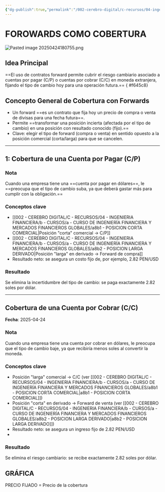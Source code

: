 ```yaml
---
{"dg-publish":true,"permalink":"/002-cerebro-digital/c-recursos/04-ingenieria-financiera/b-cursos/a-curso-de-ingenieria-financiera-y-mercados-financieros-globales/a8b-forowards-como-cobertura-de-riesgo-cambiario/"}
---
```


# FOROWARDS COMO COBERTURA


![Pasted image 20250424180755.png](/img/user/img/user/900%20-%20ANEXO/Pasted%20image%2020250424180755.png)
## Idea Principal

==El uso de contratos forward permite cubrir el riesgo cambiario asociado a cuentas por pagar (C/P) o cuentas por cobrar (C/C) en moneda extranjera, fijando el tipo de cambio hoy para una operación futura.==
{ #f645c8}



## Concepto General de Cobertura con Forwards

- Un forward ==es un contrato que fija hoy un precio de compra o venta de divisas para una fecha futura==.
- Permite ==transformar una posición incierta (afectada por el tipo de cambio) en una posición con resultado conocido (fijo).==
- Clave: elegir el tipo de forward (compra o venta) en sentido opuesto a la posición comercial (corta/larga) para que se cancelen.

---
## 1: Cobertura de una Cuenta por Pagar (C/P)

### Nota
Cuando una empresa tiene una ==cuenta por pagar en dólares==, le ==preocupa que el tipo de cambio suba, ya que deberá gastar más para cumplir con la obligación.==

### Conceptos clave

- [[002 - CEREBRO DIGITAL/C - RECURSOS/04 - INGENIERIA FINANCIERA/b - CURSOS/a -  CURSO DE INGENIERÍA FINANCIERA Y MERCADOS FINANCIEROS GLOBALES/a8b1 - POSICION CORTA COMERCIAL\|Posición "corta" comercial → C/P]]
- [[002 - CEREBRO DIGITAL/C - RECURSOS/04 - INGENIERIA FINANCIERA/b - CURSOS/a -  CURSO DE INGENIERÍA FINANCIERA Y MERCADOS FINANCIEROS GLOBALES/a8b2 - POSICION LARGA DERIVADO\|Posición "larga" en derivado → Forward de compra]]
- Resultado neto: se asegura un costo fijo de, por ejemplo, 2.82 PEN/USD

###  Resultado
Se elimina la incertidumbre del tipo de cambio: se paga exactamente 2.82 soles por dólar.

---

## Cobertura de una Cuenta por Cobrar (C/C)

**Fecha**: 2025-04-24

### Nota

Cuando una empresa tiene una cuenta por cobrar en dólares, le preocupa que el tipo de cambio baje, ya que recibiría menos soles al convertir la moneda.

###  Conceptos clave

- Posición "larga" comercial → C/C (ver [[002 - CEREBRO DIGITAL/C - RECURSOS/04 - INGENIERIA FINANCIERA/b - CURSOS/a -  CURSO DE INGENIERÍA FINANCIERA Y MERCADOS FINANCIEROS GLOBALES/a8b1 - POSICION CORTA COMERCIAL\|a8b1 - POSICION CORTA COMERCIAL]])
- Posición "corta" en derivado → Forward de venta (ver [[002 - CEREBRO DIGITAL/C - RECURSOS/04 - INGENIERIA FINANCIERA/b - CURSOS/a -  CURSO DE INGENIERÍA FINANCIERA Y MERCADOS FINANCIEROS GLOBALES/a8b2 - POSICION LARGA DERIVADO\|a8b2 - POSICION LARGA DERIVADO]])
- Resultado neto: se asegura un ingreso fijo de 2.82 PEN/USD
- 
### Resultado

Se elimina el riesgo cambiario: se recibe exactamente 2.82 soles por dólar.

##  GRÁFICA
<style> .container {font-family: sans-serif; text-align: center;} .button-wrapper button {z-index: 1;height: 40px; width: 100px; margin: 10px;padding: 5px;} .excalidraw .App-menu_top .buttonList { display: flex;} .excalidraw-wrapper { height: 800px; margin: 50px; position: relative;} :root[dir="ltr"] .excalidraw .layer-ui__wrapper .zen-mode-transition.App-menu_bottom--transition-left {transform: none;} </style><script src="https://cdn.jsdelivr.net/npm/react@17/umd/react.production.min.js"></script><script src="https://cdn.jsdelivr.net/npm/react-dom@17/umd/react-dom.production.min.js"></script><script type="text/javascript" src="https://cdn.jsdelivr.net/npm/@excalidraw/excalidraw@0/dist/excalidraw.production.min.js"></script><div id="Drawing_2025-04-24_1826.29.excalidraw.md1"></div><script>(function(){const InitialData={"type":"excalidraw","version":2,"source":"https://github.com/zsviczian/obsidian-excalidraw-plugin/releases/tag/2.0.17","elements":[{"id":"m46D2UlPvCMqATOHkiKZl","type":"arrow","x":-310.58331298828125,"y":26.505218505859375,"width":0,"height":246.33334604899096,"angle":0,"strokeColor":"#1e1e1e","backgroundColor":"transparent","fillStyle":"solid","strokeWidth":2,"strokeStyle":"solid","roughness":1,"opacity":100,"groupIds":[],"frameId":null,"roundness":{"type":2},"seed":1116226163,"version":197,"versionNonce":1483887411,"isDeleted":false,"boundElements":null,"updated":1745530577662,"link":null,"locked":false,"points":[[0,0],[0,-246.33334604899096]],"lastCommittedPoint":null,"startBinding":null,"endBinding":null,"startArrowhead":null,"endArrowhead":"arrow"},{"id":"MlaKmyaU9uiofBa5cA0O0","type":"arrow","x":-333.9166259765625,"y":-32.828125,"width":316,"height":0,"angle":0,"strokeColor":"#1e1e1e","backgroundColor":"transparent","fillStyle":"solid","strokeWidth":2,"strokeStyle":"solid","roughness":1,"opacity":100,"groupIds":[],"frameId":null,"roundness":{"type":2},"seed":1055971997,"version":165,"versionNonce":1559620989,"isDeleted":false,"boundElements":null,"updated":1745530577662,"link":null,"locked":false,"points":[[0,0],[316,0]],"lastCommittedPoint":null,"startBinding":null,"endBinding":null,"startArrowhead":null,"endArrowhead":"arrow"},{"type":"arrow","version":239,"versionNonce":130512083,"isDeleted":false,"id":"7gSOUucOQXvU8IjXpE48T","fillStyle":"solid","strokeWidth":2,"strokeStyle":"solid","roughness":1,"opacity":100,"angle":0,"x":-330.4213957224041,"y":126.97337547357567,"strokeColor":"#1e1e1e","backgroundColor":"transparent","width":316,"height":0,"seed":2078936051,"groupIds":[],"frameId":null,"roundness":{"type":2},"boundElements":[],"updated":1745530577662,"link":null,"locked":false,"startBinding":null,"endBinding":null,"lastCommittedPoint":null,"startArrowhead":null,"endArrowhead":"arrow","points":[[0,0],[316,0]]},{"type":"arrow","version":296,"versionNonce":1379218909,"isDeleted":false,"id":"_-G25JxBgLe3QXowFoD-b","fillStyle":"solid","strokeWidth":2,"strokeStyle":"solid","roughness":1,"opacity":100,"angle":0,"x":-312.8150021841004,"y":62.18175358437003,"strokeColor":"#1e1e1e","backgroundColor":"transparent","width":0,"height":240.32346492148935,"seed":1681054643,"groupIds":[],"frameId":null,"roundness":{"type":2},"boundElements":[],"updated":1745530577662,"link":null,"locked":false,"startBinding":null,"endBinding":null,"lastCommittedPoint":null,"startArrowhead":null,"endArrowhead":"arrow","points":[[0,0],[0,240.32346492148935]]},{"id":"-qJdo1FbEmWcO-ix8eQK9","type":"arrow","x":-326.5277777777778,"y":23.505231221516908,"width":242.50000000000006,"height":205.00000000000006,"angle":0,"strokeColor":"#2f9e44","backgroundColor":"transparent","fillStyle":"solid","strokeWidth":2,"strokeStyle":"solid","roughness":1,"opacity":100,"groupIds":[],"frameId":null,"roundness":{"type":2},"seed":448171251,"version":82,"versionNonce":2135384691,"isDeleted":false,"boundElements":null,"updated":1745530577662,"link":null,"locked":false,"points":[[0,0],[242.50000000000006,-205.00000000000006]],"lastCommittedPoint":null,"startBinding":null,"endBinding":null,"startArrowhead":null,"endArrowhead":"arrow"},{"id":"MyLMHI00ui7gseur42-Jr","type":"arrow","x":-319.86113654242615,"y":71.00523122151691,"width":232.5,"height":215.83332061767584,"angle":0,"strokeColor":"#e03131","backgroundColor":"transparent","fillStyle":"solid","strokeWidth":2,"strokeStyle":"solid","roughness":1,"opacity":100,"groupIds":[],"frameId":null,"roundness":{"type":2},"seed":1343316317,"version":242,"versionNonce":86798909,"isDeleted":false,"boundElements":null,"updated":1745530577662,"link":null,"locked":false,"points":[[0,0],[232.5,215.83332061767584]],"lastCommittedPoint":null,"startBinding":null,"endBinding":null,"startArrowhead":null,"endArrowhead":"arrow"},{"id":"QRhyz5vH","type":"text","x":16.80550469292541,"y":115.17189153035488,"width":181.73988342285156,"height":25,"angle":0,"strokeColor":"#e03131","backgroundColor":"transparent","fillStyle":"solid","strokeWidth":2,"strokeStyle":"solid","roughness":1,"opacity":100,"groupIds":[],"frameId":null,"roundness":null,"seed":1906731859,"version":180,"versionNonce":129539091,"isDeleted":false,"boundElements":null,"updated":1745530577662,"link":null,"locked":false,"text":"POSICIÓN CORTA","rawText":"POSICIÓN CORTA","fontSize":20,"fontFamily":1,"textAlign":"left","verticalAlign":"top","baseline":17,"containerId":null,"originalText":"POSICIÓN CORTA","lineHeight":1.25},{"type":"text","version":192,"versionNonce":1656562333,"isDeleted":false,"id":"WjVOxZBV","fillStyle":"solid","strokeWidth":2,"strokeStyle":"solid","roughness":1,"opacity":100,"angle":0,"x":11.352280510796504,"y":-44.411410013834654,"strokeColor":"#2f9e44","backgroundColor":"transparent","width":179.13990783691406,"height":25,"seed":1872983645,"groupIds":[],"frameId":null,"roundness":null,"boundElements":[],"updated":1745530577662,"link":null,"locked":false,"fontSize":20,"fontFamily":1,"text":"POSICIÓN LARGA","rawText":"POSICIÓN LARGA","textAlign":"left","verticalAlign":"top","containerId":null,"originalText":"POSICIÓN LARGA","lineHeight":1.25,"baseline":17},{"id":"ndHWTCrBnJXPQgitE0hPM","type":"line","x":-264.02770148383246,"y":-175.66143862406417,"width":0.8333587646484375,"height":453.33335876464855,"angle":0,"strokeColor":"#f08c00","backgroundColor":"transparent","fillStyle":"solid","strokeWidth":2,"strokeStyle":"solid","roughness":1,"opacity":100,"groupIds":[],"frameId":null,"roundness":{"type":2},"seed":1087732339,"version":111,"versionNonce":219259315,"isDeleted":false,"boundElements":null,"updated":1745530577662,"link":null,"locked":false,"points":[[0,0],[0.8333587646484375,453.33335876464855]],"lastCommittedPoint":null,"startBinding":null,"endBinding":null,"startArrowhead":null,"endArrowhead":null},{"id":"aewKZaI9","type":"text","x":-295.6942664252387,"y":-244.8280989329021,"width":205.73988342285156,"height":25,"angle":0,"strokeColor":"#f08c00","backgroundColor":"transparent","fillStyle":"solid","strokeWidth":2,"strokeStyle":"solid","roughness":1,"opacity":100,"groupIds":[],"frameId":null,"roundness":null,"seed":767829043,"version":256,"versionNonce":1066977021,"isDeleted":false,"boundElements":[],"updated":1745530577662,"link":null,"locked":false,"text":"PRECIO FIJADO St1","rawText":"PRECIO FIJADO St1","fontSize":20,"fontFamily":1,"textAlign":"left","verticalAlign":"top","baseline":17,"containerId":null,"originalText":"PRECIO FIJADO St1","lineHeight":1.25},{"id":"Lmg1hX9d","type":"text","x":-256.5277014838325,"y":29.338561375935853,"width":16.719985961914062,"height":25,"angle":0,"strokeColor":"#f08c00","backgroundColor":"transparent","fillStyle":"solid","strokeWidth":2,"strokeStyle":"solid","roughness":1,"opacity":100,"groupIds":[],"frameId":null,"roundness":null,"seed":2143997821,"version":72,"versionNonce":947450707,"isDeleted":false,"boundElements":null,"updated":1745530577662,"link":null,"locked":false,"text":"t1","rawText":"t1","fontSize":20,"fontFamily":1,"textAlign":"left","verticalAlign":"top","baseline":17,"containerId":null,"originalText":"t1","lineHeight":1.25},{"id":"1dNcRevm","type":"text","x":-49.860983954535584,"y":-16.494759241739928,"width":23.459976196289062,"height":25,"angle":0,"strokeColor":"#1e1e1e","backgroundColor":"transparent","fillStyle":"solid","strokeWidth":2,"strokeStyle":"solid","roughness":1,"opacity":100,"groupIds":[],"frameId":null,"roundness":null,"seed":449916819,"version":13,"versionNonce":1581309789,"isDeleted":false,"boundElements":null,"updated":1745530577662,"link":null,"locked":false,"text":"St","rawText":"St","fontSize":20,"fontFamily":1,"textAlign":"left","verticalAlign":"top","baseline":17,"containerId":null,"originalText":"St","lineHeight":1.25},{"type":"text","version":54,"versionNonce":1246040307,"isDeleted":false,"id":"15xjCy0e","fillStyle":"solid","strokeWidth":2,"strokeStyle":"solid","roughness":1,"opacity":100,"angle":0,"x":-46.17433081732855,"y":145.1718819936117,"strokeColor":"#1e1e1e","backgroundColor":"transparent","width":23.459976196289062,"height":25,"seed":48467581,"groupIds":[],"frameId":null,"roundness":null,"boundElements":[],"updated":1745530577662,"link":null,"locked":false,"fontSize":20,"fontFamily":1,"text":"St","rawText":"St","textAlign":"left","verticalAlign":"top","containerId":null,"originalText":"St","lineHeight":1.25,"baseline":17},{"id":"CxWpPJRynGv5vHHK2RKXJ","type":"arrow","x":-249.02770148383246,"y":-151.49477831522628,"width":57.314336422796,"height":60.000009536743164,"angle":0,"strokeColor":"#f08c00","backgroundColor":"transparent","fillStyle":"solid","strokeWidth":2,"strokeStyle":"solid","roughness":1,"opacity":100,"groupIds":[],"frameId":null,"roundness":{"type":2},"seed":759915197,"version":189,"versionNonce":889646013,"isDeleted":false,"boundElements":null,"updated":1745530577662,"link":null,"locked":false,"points":[[0,0],[33.33335876464844,-15],[57.314336422796,-60.000009536743164]],"lastCommittedPoint":null,"startBinding":null,"endBinding":null,"startArrowhead":null,"endArrowhead":"arrow"},{"id":"56cF0-Be0YFkXwLQiVr3N","type":"line","x":-328.52777777777777,"y":8.505202611287416,"width":35,"height":0,"angle":0,"strokeColor":"#f08c00","backgroundColor":"transparent","fillStyle":"solid","strokeWidth":2,"strokeStyle":"solid","roughness":1,"opacity":100,"groupIds":[],"frameId":null,"roundness":{"type":2},"seed":2122425725,"version":32,"versionNonce":872184467,"isDeleted":false,"boundElements":null,"updated":1745530577662,"link":null,"locked":false,"points":[[0,0],[35,0]],"lastCommittedPoint":null,"startBinding":null,"endBinding":null,"startArrowhead":null,"endArrowhead":null},{"type":"line","version":74,"versionNonce":1946971165,"isDeleted":false,"id":"9jh60E_0cbuZ7zpAu06SH","fillStyle":"solid","strokeWidth":2,"strokeStyle":"solid","roughness":1,"opacity":100,"angle":0,"x":-328.87203016005714,"y":80.51280831408232,"strokeColor":"#f08c00","backgroundColor":"transparent","width":35,"height":0,"seed":812417181,"groupIds":[],"frameId":null,"roundness":{"type":2},"boundElements":[],"updated":1745530577662,"link":null,"locked":false,"startBinding":null,"endBinding":null,"lastCommittedPoint":null,"startArrowhead":null,"endArrowhead":null,"points":[[0,0],[35,0]]},{"type":"line","version":213,"versionNonce":1918218291,"isDeleted":false,"id":"YqDXmYOCfqnAOSXYqO1cM","fillStyle":"solid","strokeWidth":2,"strokeStyle":"solid","roughness":1,"opacity":100,"angle":0,"x":-141.18830951573136,"y":-172.46492597597342,"strokeColor":"#1971c2","backgroundColor":"#a5d8ff","width":0.8333587646484375,"height":453.33335876464855,"seed":1551502259,"groupIds":[],"frameId":null,"roundness":{"type":2},"boundElements":[],"updated":1745530577662,"link":null,"locked":false,"startBinding":null,"endBinding":null,"lastCommittedPoint":null,"startArrowhead":null,"endArrowhead":null,"points":[[0,0],[0.8333587646484375,453.33335876464855]]},{"id":"JLXEdD6J","type":"text","x":-133.53502600185925,"y":27.909467299180108,"width":25.53997802734375,"height":25,"angle":0,"strokeColor":"#1971c2","backgroundColor":"#a5d8ff","fillStyle":"solid","strokeWidth":2,"strokeStyle":"solid","roughness":1,"opacity":100,"groupIds":[],"frameId":null,"roundness":null,"seed":709881075,"version":56,"versionNonce":1262674045,"isDeleted":false,"boundElements":null,"updated":1745530577662,"link":null,"locked":false,"text":"t2","rawText":"t2","fontSize":20,"fontFamily":1,"textAlign":"left","verticalAlign":"top","baseline":17,"containerId":null,"originalText":"t2","lineHeight":1.25},{"id":"24Vmqo5FT6eq5XWa-qtmn","type":"arrow","x":-176.90885690694878,"y":-65.88397293982177,"width":311.58149942818716,"height":53.347708974269665,"angle":0,"strokeColor":"#1971c2","backgroundColor":"#a5d8ff","fillStyle":"solid","strokeWidth":2,"strokeStyle":"solid","roughness":1,"opacity":100,"groupIds":[],"frameId":null,"roundness":{"type":2},"seed":998912115,"version":112,"versionNonce":657928659,"isDeleted":false,"boundElements":null,"updated":1745530577662,"link":null,"locked":false,"points":[[0,0],[171.64038417622075,-33.245661911190695],[311.58149942818716,-53.347708974269665]],"lastCommittedPoint":null,"startBinding":null,"endBinding":{"elementId":"5NJsxvMJ","focus":-0.03040730354461592,"gap":16.236188468565928},"startArrowhead":null,"endArrowhead":"arrow"},{"type":"arrow","version":355,"versionNonce":1886111965,"isDeleted":false,"id":"2Qt1Tq1qwNxaQbtHtBVMH","fillStyle":"solid","strokeWidth":2,"strokeStyle":"solid","roughness":1,"opacity":100,"angle":0,"x":-173.04981045575545,"y":176.08639385030807,"strokeColor":"#1971c2","backgroundColor":"#a5d8ff","width":476.26362835062287,"height":253.59489463100005,"seed":604605555,"groupIds":[],"frameId":null,"roundness":{"type":2},"boundElements":[],"updated":1745530577662,"link":null,"locked":false,"startBinding":null,"endBinding":{"elementId":"5NJsxvMJ","focus":0.16742257379147393,"gap":18.520646145017764},"lastCommittedPoint":null,"startArrowhead":null,"endArrowhead":"arrow","points":[[0,0],[455.3882963134846,18.555724860615555],[476.26362835062287,-235.0391697703845]]},{"id":"5NJsxvMJ","type":"text","x":150.9088309898043,"y":-227.47342206509418,"width":386.8397521972656,"height":150,"angle":0,"strokeColor":"#846358","backgroundColor":"#a5d8ff","fillStyle":"solid","strokeWidth":1,"strokeStyle":"solid","roughness":1,"opacity":100,"groupIds":[],"frameId":null,"roundness":null,"seed":1074724499,"version":295,"versionNonce":1941405555,"isDeleted":false,"boundElements":[{"id":"24Vmqo5FT6eq5XWa-qtmn","type":"arrow"},{"id":"2Qt1Tq1qwNxaQbtHtBVMH","type":"arrow"}],"updated":1745530577662,"link":null,"locked":false,"text":"EN ESTE CASO: el precio ha subido de\nt1 a t2. La posición larga ha generado\nun beneficio x, y la corta ha generado\nuna pérdida de -x.\n\nResultado final = Precio inicial - x + x","rawText":"EN ESTE CASO: el precio ha subido de\nt1 a t2. La posición larga ha generado\nun beneficio x, y la corta ha generado\nuna pérdida de -x.\n\nResultado final = Precio inicial - x + x","fontSize":20,"fontFamily":1,"textAlign":"left","verticalAlign":"top","baseline":142,"containerId":null,"originalText":"EN ESTE CASO: el precio ha subido de\nt1 a t2. La posición larga ha generado\nun beneficio x, y la corta ha generado\nuna pérdida de -x.\n\nResultado final = Precio inicial - x + x","lineHeight":1.25},{"id":"03e5wZR3FcWA-SSoZxzGG","type":"freedraw","x":-127.50678704406391,"y":-139.39653860279265,"width":17.235699561950412,"height":100.13121950256448,"angle":0,"strokeColor":"#846358","backgroundColor":"#a5d8ff","fillStyle":"solid","strokeWidth":1,"strokeStyle":"solid","roughness":1,"opacity":100,"groupIds":[],"frameId":null,"roundness":null,"seed":575945213,"version":113,"versionNonce":90018995,"isDeleted":false,"boundElements":null,"updated":1745530587292,"link":null,"locked":false,"points":[[0,0],[0.8207726454170654,0],[2.462242794564361,0.8207350745736335],[3.283015439981426,1.6414889345689971],[4.103788085398492,2.4622427945643324],[4.924485589128693,2.4622427945643324],[5.745258234545759,3.2829778691379943],[6.566030879962824,4.924485589128693],[7.386728383693054,5.745220663702327],[7.386728383693054,6.56597452369769],[7.386728383693054,7.3867283836930255],[8.20750102911012,7.3867283836930255],[9.028273674527156,9.028217318262023],[9.028273674527156,10.66970625283102],[9.848971178257386,11.490460112826355],[9.848971178257386,12.311213972821719],[9.848971178257386,13.952702907390716],[9.848971178257386,14.77345676738608],[9.848971178257386,15.594191841959713],[9.848971178257386,16.414945701955048],[9.848971178257386,17.235699561950412],[9.848971178257386,18.056434636524045],[9.848971178257386,18.87720728194111],[9.848971178257386,20.518677431088406],[9.848971178257386,21.33945007650547],[9.028273674527156,22.98092022565274],[8.20750102911012,24.622427945643437],[8.20750102911012,25.44316302021707],[8.20750102911012,26.263935665634136],[7.386728383693054,27.084670740207798],[7.386728383693054,27.90540581478143],[6.566030879962824,29.54691353477213],[6.566030879962824,30.367648609345764],[5.745258234545759,30.367648609345764],[5.745258234545759,31.18842125476283],[4.924485589128693,31.18842125476283],[4.103788085398492,32.00915632933646],[4.103788085398492,32.829891403910125],[3.283015439981426,34.471399123900824],[3.283015439981426,35.29213419847446],[2.462242794564361,36.11290684389152],[2.462242794564361,36.933641918465156],[2.462242794564361,38.57514963845588],[2.462242794564361,40.21661978760315],[2.462242794564361,41.037392433020216],[2.462242794564361,42.67886258216748],[2.462242794564361,43.49963522758455],[3.283015439981426,44.32037030215821],[4.103788085398492,45.14110537673184],[4.924485589128693,45.96187802214891],[7.386728383693054,46.78261309672254],[8.20750102911012,46.78261309672254],[9.848971178257386,47.603348171296176],[12.311213972821747,48.42412081671324],[14.773456767386051,49.244855891286875],[15.594229412803145,50.06559096586054],[16.415002058220182,50.8863636112776],[17.235699561950412,50.8863636112776],[16.415002058220182,50.8863636112776],[15.594229412803145,51.707098685851236],[13.952759263655878,51.707098685851236],[13.131986618238784,52.52783376042487],[12.311213972821747,52.52783376042487],[11.490516469091517,52.52783376042487],[10.669743823674452,53.348606405841934],[9.028273674527156,54.16934148041557],[8.20750102911012,54.99007655498923],[7.386728383693054,54.99007655498923],[6.566030879962824,55.81084920040627],[6.566030879962824,56.6315842749799],[5.745258234545759,57.452319349553534],[5.745258234545759,59.09382706954426],[5.745258234545759,60.73533478953499],[5.745258234545759,61.55606986410862],[5.745258234545759,63.19757758409929],[5.745258234545759,64.83904773324662],[5.745258234545759,67.30129052781092],[6.566030879962824,68.94279824780165],[6.566030879962824,70.58430596779237],[6.566030879962824,71.40504104236601],[6.566030879962824,73.04654876235668],[7.386728383693054,73.86728383693031],[7.386728383693054,76.32952663149467],[8.20750102911012,77.9710343514854],[8.20750102911012,78.79176942605903],[8.20750102911012,79.61250450063267],[8.20750102911012,80.4332771460497],[9.028273674527156,82.89551994061407],[9.848971178257386,85.35776273517843],[9.848971178257386,86.99923288432569],[9.848971178257386,87.82000552974273],[10.669743823674452,88.64074060431642],[10.669743823674452,89.46147567889005],[10.669743823674452,90.28224832430709],[10.669743823674452,91.10298339888072],[10.669743823674452,91.92371847345436],[9.028273674527156,93.56522619344508],[8.20750102911012,94.38596126801872],[7.386728383693054,95.20673391343581],[7.386728383693054,96.02746898800945],[6.566030879962824,96.02746898800945],[6.566030879962824,96.84820406258308],[5.745258234545759,96.84820406258308],[4.924485589128693,98.48971178257375],[4.103788085398492,98.48971178257375],[3.283015439981426,99.31044685714744],[2.462242794564361,99.31044685714744],[2.462242794564361,100.13121950256448],[1.6415452908341308,100.13121950256448],[0.8207726454170654,100.13121950256448],[0,100.13121950256448],[0,100.13121950256448]],"pressures":[],"simulatePressure":true,"lastCommittedPoint":[0,100.13121950256448]},{"id":"2VZhjZgmwCcxuHUuI7Bjg","type":"freedraw","x":-90.57314512559873,"y":-112.31186786258485,"width":0,"height":19.697942356514744,"angle":0,"strokeColor":"#846358","backgroundColor":"#a5d8ff","fillStyle":"solid","strokeWidth":1,"strokeStyle":"solid","roughness":1,"opacity":100,"groupIds":[],"frameId":null,"roundness":null,"seed":1442970717,"version":10,"versionNonce":2093408499,"isDeleted":false,"boundElements":null,"updated":1745530589620,"link":null,"locked":false,"points":[[0,0],[0,4.924485589128665],[0,9.028236103683724],[0,13.131949047395352],[0,16.41496448737675],[0,17.235699561950412],[0,18.87720728194111],[0,19.697942356514744],[0,19.697942356514744]],"pressures":[],"simulatePressure":true,"lastCommittedPoint":[0,19.697942356514744]},{"id":"8_0GaTpoLNoQ_8_MtBSC_","type":"freedraw","x":-101.24281380758634,"y":-100.82138896433676,"width":23.8016553002264,"height":0.8207726454170654,"angle":0,"strokeColor":"#846358","backgroundColor":"#a5d8ff","fillStyle":"solid","strokeWidth":1,"strokeStyle":"solid","roughness":1,"opacity":100,"groupIds":[],"frameId":null,"roundness":null,"seed":258579485,"version":22,"versionNonce":1316423859,"isDeleted":false,"boundElements":null,"updated":1745530590397,"link":null,"locked":false,"points":[[0,0],[1.641470149147267,0],[2.462242794564361,0],[4.103712943711628,0],[5.745183092858895,0],[7.3867283836930255,-0.8207726454170654],[9.02819853284035,-0.8207726454170654],[9.848971178257386,-0.8207726454170654],[11.490441327404653,-0.8207726454170654],[12.311213972821747,-0.8207726454170654],[13.131911476551977,-0.8207726454170654],[15.594154271116281,-0.8207726454170654],[16.414926916533375,-0.8207726454170654],[17.235699561950412,-0.8207726454170654],[18.87716971109768,-0.8207726454170654],[19.697942356514773,-0.8207726454170654],[20.518639860245003,-0.8207726454170654],[21.33941250566204,-0.8207726454170654],[22.980882654809307,-0.8207726454170654],[23.8016553002264,-0.8207726454170654],[23.8016553002264,-0.8207726454170654]],"pressures":[],"simulatePressure":true,"lastCommittedPoint":[23.8016553002264,-0.8207726454170654]},{"id":"U_Kn0FNWLKAva1s7R-G51","type":"freedraw","x":-41.32828923431185,"y":-113.13260293715851,"width":13.952684121969014,"height":28.726140889355094,"angle":0,"strokeColor":"#846358","backgroundColor":"#a5d8ff","fillStyle":"solid","strokeWidth":1,"strokeStyle":"solid","roughness":1,"opacity":100,"groupIds":[],"frameId":null,"roundness":null,"seed":1435519069,"version":14,"versionNonce":177193843,"isDeleted":false,"boundElements":null,"updated":1745530591400,"link":null,"locked":false,"points":[[0,0],[-1.641470149147267,4.924485589128693],[-2.462242794564361,6.5659557382759886],[-4.103712943711628,9.848971178257386],[-4.924485589128665,12.311213972821747],[-6.5659557382759886,14.77345676738608],[-8.207425887423256,17.235699561950412],[-9.848971178257386,20.518677431088406],[-11.490441327404653,22.160185151079105],[-13.13191147655192,26.263898094790733],[-13.952684121969014,27.90540581478143],[-13.952684121969014,28.726140889355094],[-13.952684121969014,28.726140889355094]],"pressures":[],"simulatePressure":true,"lastCommittedPoint":[-13.952684121969014,28.726140889355094]},{"id":"hu3NYu5FeSP5Cp85bpmR7","type":"freedraw","x":-62.66770173997389,"y":-106.56664719888252,"width":23.8016553002264,"height":15.594229412803116,"angle":0,"strokeColor":"#846358","backgroundColor":"#a5d8ff","fillStyle":"solid","strokeWidth":1,"strokeStyle":"solid","roughness":1,"opacity":100,"groupIds":[],"frameId":null,"roundness":null,"seed":1078555037,"version":15,"versionNonce":146304979,"isDeleted":false,"boundElements":null,"updated":1745530592160,"link":null,"locked":false,"points":[[0,0],[0.8207726454170938,0],[5.745258234545759,2.4622427945643324],[10.669743823674423,4.924485589128693],[13.131986618238784,7.3867283836930255],[15.594229412803145,9.848971178257358],[16.414926916533375,12.311213972821719],[18.056472207367506,13.131986618238784],[19.697942356514773,13.952721692812418],[21.33941250566204,14.773456767386051],[22.160185151079133,15.594229412803116],[22.98095779649617,15.594229412803116],[23.8016553002264,15.594229412803116],[23.8016553002264,15.594229412803116]],"pressures":[],"simulatePressure":true,"lastCommittedPoint":[23.8016553002264,15.594229412803116]},{"id":"bAdcM-mKITabcAX4zxyDU","type":"freedraw","x":-138.17653086773834,"y":132.27090387385851,"width":18.877244852784543,"height":98.4897117825738,"angle":0,"strokeColor":"#846358","backgroundColor":"#a5d8ff","fillStyle":"solid","strokeWidth":1,"strokeStyle":"solid","roughness":1,"opacity":100,"groupIds":[],"frameId":null,"roundness":null,"seed":38668093,"version":90,"versionNonce":1922315795,"isDeleted":false,"boundElements":null,"updated":1745530598564,"link":null,"locked":false,"points":[[0,0],[0.8207726454170938,0],[4.103788085398492,1.6415077199906705],[5.745258234545759,3.2830154399813978],[6.566030879962852,3.2830154399813978],[8.20750102911012,4.924485589128665],[10.66974382367448,5.745258234545759],[11.490516469091517,6.565993309119392],[11.490516469091517,7.3867283836930255],[12.311213972821747,8.207501029110063],[12.311213972821747,9.028236103683696],[13.131986618238841,11.490478898248057],[13.131986618238841,13.952721692812418],[13.131986618238841,16.41496448737678],[13.131986618238841,19.697942356514716],[13.131986618238841,22.160185151079077],[13.131986618238841,23.801692871069804],[13.131986618238841,25.443200591060474],[13.131986618238841,26.263935665634108],[13.131986618238841,27.084670740207798],[13.131986618238841,28.72617846019847],[12.311213972821747,29.546913534772102],[11.490516469091517,31.18842125476283],[10.66974382367448,33.65066404932719],[9.848971178257386,34.471399123900824],[9.028273674527213,36.93364191846513],[9.028273674527213,38.575149638455855],[9.028273674527213,39.39588471302949],[9.028273674527213,41.037392433020216],[9.028273674527213,41.85812750759385],[9.028273674527213,43.49963522758452],[9.028273674527213,44.32037030215821],[9.028273674527213,47.60338574213961],[9.028273674527213,49.244855891286875],[9.028273674527213,50.06562853670391],[9.848971178257386,50.8863636112776],[10.66974382367448,50.8863636112776],[11.490516469091517,51.707098685851236],[12.311213972821747,51.707098685851236],[13.131986618238841,51.707098685851236],[14.773456767386108,52.52787133126827],[15.594229412803145,52.52787133126827],[16.41500205822024,52.52787133126827],[17.235699561950412,53.348606405841906],[17.235699561950412,54.16934148041554],[17.235699561950412,54.99011412583263],[15.594229412803145,57.452356920396994],[14.773456767386108,58.27309199497063],[13.952759263655878,59.9145997149613],[13.952759263655878,62.37684250952566],[13.952759263655878,65.65982037866365],[13.952759263655878,68.12206317322801],[13.952759263655878,68.94279824780165],[13.952759263655878,70.58430596779232],[13.952759263655878,71.40504104236595],[13.952759263655878,73.04654876235668],[14.773456767386108,73.04654876235668],[15.594229412803145,73.86728383693031],[16.41500205822024,74.6880564823474],[17.235699561950412,75.50879155692104],[17.235699561950412,77.15029927691171],[18.056472207367506,77.97103435148534],[18.877244852784543,78.79176942605903],[18.877244852784543,79.61254207147607],[18.877244852784543,80.4332771460497],[18.877244852784543,82.07478486604043],[18.877244852784543,82.89551994061407],[18.877244852784543,84.53702766060474],[18.877244852784543,85.35776273517843],[18.877244852784543,86.17849780975206],[18.877244852784543,87.82000552974273],[18.056472207367506,88.64074060431636],[18.056472207367506,89.46151324973346],[17.235699561950412,90.28224832430709],[16.41500205822024,91.10298339888072],[14.773456767386108,91.92375604429782],[13.952759263655878,92.74449111887145],[13.131986618238841,93.56522619344508],[11.490516469091517,95.20673391343581],[9.848971178257386,96.02746898800939],[8.20750102911012,96.84824163342654],[6.566030879962852,97.66897670800012],[5.745258234545759,97.66897670800012],[4.924485589128722,98.4897117825738],[4.103788085398492,98.4897117825738],[3.2830154399814546,98.4897117825738],[1.6415452908341308,98.4897117825738],[0.8207726454170938,98.4897117825738],[0.8207726454170938,98.4897117825738]],"pressures":[],"simulatePressure":true,"lastCommittedPoint":[0.8207726454170938,98.4897117825738]},{"id":"3vexMydv-cmXZ4Fd3IWSV","type":"freedraw","x":-102.06358645300338,"y":215.16642381447258,"width":18.877169711097736,"height":0.8207350745736335,"angle":0,"strokeColor":"#846358","backgroundColor":"#a5d8ff","fillStyle":"solid","strokeWidth":1,"strokeStyle":"solid","roughness":1,"opacity":100,"groupIds":[],"frameId":null,"roundness":null,"seed":1393233149,"version":20,"versionNonce":2041974419,"isDeleted":false,"boundElements":null,"updated":1745530599420,"link":null,"locked":false,"points":[[0,0],[0,-0.8207350745736335],[0.82069750373023,-0.8207350745736335],[1.6414701491473238,-0.8207350745736335],[2.462242794564361,-0.8207350745736335],[4.924485589128722,-0.8207350745736335],[6.5659557382759886,-0.8207350745736335],[9.02819853284035,-0.8207350745736335],[10.669668681987616,-0.8207350745736335],[12.311213972821747,-0.8207350745736335],[13.131911476551977,-0.8207350745736335],[13.952684121969014,-0.8207350745736335],[14.773456767386108,-0.8207350745736335],[15.594154271116281,-0.8207350745736335],[16.414926916533375,-0.8207350745736335],[17.235699561950412,-0.8207350745736335],[18.056397065680642,-0.8207350745736335],[18.877169711097736,-0.8207350745736335],[18.877169711097736,-0.8207350745736335]],"pressures":[],"simulatePressure":true,"lastCommittedPoint":[18.877169711097736,-0.8207350745736335]},{"id":"avYNGIZ_G2vm4sB_X52wG","type":"freedraw","x":-47.073547468857555,"y":204.49671756164156,"width":20.518639860245003,"height":24.622427945643494,"angle":0,"strokeColor":"#846358","backgroundColor":"#a5d8ff","fillStyle":"solid","strokeWidth":1,"strokeStyle":"solid","roughness":1,"opacity":100,"groupIds":[],"frameId":null,"roundness":null,"seed":1183255677,"version":17,"versionNonce":487882291,"isDeleted":false,"boundElements":null,"updated":1745530600364,"link":null,"locked":false,"points":[[0,0],[-1.641470149147267,4.103712943711628],[-4.103712943711628,7.3867283836930255],[-6.5659557382759886,10.66970625283102],[-10.669668681987616,15.594191841959685],[-11.490441327404653,16.414926916533318],[-13.131911476551977,17.235699561950412],[-16.414926916533375,20.518677431088406],[-17.235699561950412,22.160185151079077],[-18.056397065680642,22.160185151079077],[-18.87716971109768,22.160185151079077],[-19.697942356514773,22.980920225652767],[-19.697942356514773,23.801655300226344],[-20.518639860245003,23.801655300226344],[-20.518639860245003,24.622427945643494],[-20.518639860245003,24.622427945643494]],"pressures":[],"simulatePressure":true,"lastCommittedPoint":[-20.518639860245003,24.622427945643494]},{"id":"I6NeVifVg1aCf4M_oFiWq","type":"freedraw","x":-67.59218732910256,"y":206.13818771078883,"width":18.056397065680642,"height":22.160185151079077,"angle":0,"strokeColor":"#846358","backgroundColor":"#a5d8ff","fillStyle":"solid","strokeWidth":1,"strokeStyle":"solid","roughness":1,"opacity":100,"groupIds":[],"frameId":null,"roundness":null,"seed":1456904925,"version":14,"versionNonce":1948883187,"isDeleted":false,"boundElements":null,"updated":1745530601212,"link":null,"locked":false,"points":[[0,0],[0.82069750373023,0],[4.103712943711628,2.462242794564361],[6.5659557382759886,6.565993309119392],[9.02819853284035,9.848971178257386],[11.490441327404653,13.131986618238784],[14.773456767386108,17.235699561950412],[16.414926916533375,18.87720728194114],[17.235699561950412,19.697942356514773],[17.235699561950412,20.51871500193181],[18.056397065680642,21.3394500765055],[18.056397065680642,22.160185151079077],[18.056397065680642,22.160185151079077]],"pressures":[],"simulatePressure":true,"lastCommittedPoint":[18.056397065680642,22.160185151079077]},{"id":"Vc-YHIFe_jQ5CTN-qqMm4","type":"freedraw","x":-143.1009413151802,"y":-137.75504966822365,"width":16.414926916533346,"height":32.00917511475819,"angle":0,"strokeColor":"#1971c2","backgroundColor":"#a5d8ff","fillStyle":"solid","strokeWidth":2,"strokeStyle":"solid","roughness":1,"opacity":100,"groupIds":[],"frameId":null,"roundness":null,"seed":748836221,"version":34,"versionNonce":1696113981,"isDeleted":true,"boundElements":null,"updated":1745530577662,"link":null,"locked":false,"points":[[0,0],[1.6414701491472954,0],[2.462242794564361,0],[4.103712943711628,0],[5.745183092858923,0],[6.5659557382759886,0],[8.207425887423256,0],[9.848971178257386,0],[11.490441327404653,0],[12.311213972821719,0],[13.131911476551949,0],[14.77345676738608,0],[15.594154271116281,1.6414889345689971],[15.594154271116281,3.282996654559696],[16.414926916533346,4.924485589128693],[16.414926916533346,6.565974523697662],[16.414926916533346,8.20748224368839],[16.414926916533346,9.848971178257358],[16.414926916533346,11.490460112826355],[15.594154271116281,13.131967832817082],[14.77345676738608,15.594210627381415],[13.952684121969014,17.235718347372114],[13.952684121969014,20.518696216510108],[13.131911476551949,22.98093901107444],[13.131911476551949,27.0846895256295],[13.131911476551949,27.905424600203133],[13.131911476551949,29.546932320193832],[13.131911476551949,30.367667394767466],[13.131911476551949,31.188402469341128],[13.131911476551949,32.00917511475819],[13.131911476551949,32.00917511475819]],"pressures":[],"simulatePressure":true,"lastCommittedPoint":[13.131911476551949,32.00917511475819]},{"id":"MA_7LLVMVV1ljJgybfOFX","type":"freedraw","x":143.339920358014,"y":83.02604798257198,"width":0.0001,"height":0.0001,"angle":0,"strokeColor":"#846358","backgroundColor":"#a5d8ff","fillStyle":"solid","strokeWidth":1,"strokeStyle":"solid","roughness":1,"opacity":100,"groupIds":[],"frameId":null,"roundness":null,"seed":293779027,"version":4,"versionNonce":303896851,"isDeleted":true,"boundElements":null,"updated":1745530577662,"link":null,"locked":false,"points":[[0,0],[0.0001,0.0001]],"pressures":[],"simulatePressure":true,"lastCommittedPoint":[0.0001,0.0001]}],"appState":{"theme":"light","viewBackgroundColor":"#ffffff","currentItemStrokeColor":"#846358","currentItemBackgroundColor":"#a5d8ff","currentItemFillStyle":"solid","currentItemStrokeWidth":1,"currentItemStrokeStyle":"solid","currentItemRoughness":1,"currentItemOpacity":100,"currentItemFontFamily":1,"currentItemFontSize":20,"currentItemTextAlign":"left","currentItemStartArrowhead":null,"currentItemEndArrowhead":"arrow","scrollX":388.2994616044829,"scrollY":290.01650948069056,"zoom":{"value":0.8122675815785538},"currentItemRoundness":"round","gridSize":null,"gridColor":{"Bold":"#C9C9C9FF","Regular":"#EDEDEDFF"},"currentStrokeOptions":null,"previousGridSize":null,"frameRendering":{"enabled":true,"clip":true,"name":true,"outline":true}},"files":{}};InitialData.scrollToContent=true;App=()=>{const e=React.useRef(null),t=React.useRef(null),[n,i]=React.useState({width:void 0,height:void 0});return React.useEffect(()=>{i({width:t.current.getBoundingClientRect().width,height:t.current.getBoundingClientRect().height});const e=()=>{i({width:t.current.getBoundingClientRect().width,height:t.current.getBoundingClientRect().height})};return window.addEventListener("resize",e),()=>window.removeEventListener("resize",e)},[t]),React.createElement(React.Fragment,null,React.createElement("div",{className:"excalidraw-wrapper",ref:t},React.createElement(ExcalidrawLib.Excalidraw,{ref:e,width:n.width,height:n.height,initialData:InitialData,viewModeEnabled:!0,zenModeEnabled:!0,gridModeEnabled:!1})))},excalidrawWrapper=document.getElementById("Drawing_2025-04-24_1826.29.excalidraw.md1");ReactDOM.render(React.createElement(App),excalidrawWrapper);})();</script>

PRECIO FIJADO = Precio de la cobertura